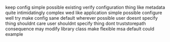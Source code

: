 keep config simple possible existing verify configuration thing like metadata quite intimidatingly complex wed like application simple possible configure well try make config sane default wherever possible user doesnt specify thing shouldnt care user shouldnt specify thing dont truststorepath consequence may modify library class make flexible msa default could example